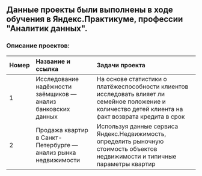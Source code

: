 ## Данные проекты были выполнены в ходе обучения в Яндекс.Практикуме, профессии "Аналитик данных".

### Описание проектов:

|Номер|Название и ссылка	|Задачи проекта                                     |
|:----|:------------------|:--------------------------------------------------|
|1|Исследование надёжности заёмщиков — анализ банковских данных|На основе статистики о платёжеспособности клиентов исследовать влияет ли семейное положение и количество детей клиента на факт возврата кредита в срок|
|2|Продажа квартир в Санкт-Петербурге — анализ рынка недвижимости|Используя данные сервиса Яндекс.Недвижимость, определить рыночную стоимость объектов недвижимости и типичные параметры квартир|
